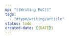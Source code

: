 ```yaml
---
up: "[[Writing MoC]]"
tags:
  - "#type/writing/article"
status: todo
created-date: {{DATE}}
---
```

